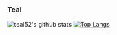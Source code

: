 ### Teal

<!--
**teal52/teal52** is a ✨ _special_ ✨ repository because its `README.md` (this file) appears on your GitHub profile.

Here are some ideas to get you started:

- 🔭 I’m currently working on ...
- 🌱 I’m currently learning ...
- 👯 I’m looking to collaborate on ...
- 🤔 I’m looking for help with ...
- 💬 Ask me about ...
- 📫 How to reach me: ...
- 😄 Pronouns: ...
- ⚡ Fun fact: ...
-->
![teal52's github stats](https://github-readme-stats.vercel.app/api?username=teal52&show_icons=true&theme=radical)
[![Top Langs](https://github-readme-stats.vercel.app/api/top-langs/?username=teal52&layout=compact)](https://github.com/teal52/github-readme-stats)
